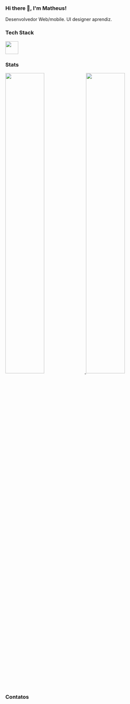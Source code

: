### Hi there 👋, I'm Matheus!

Desenvolvedor Web/mobile. UI designer aprendiz. 

### Tech Stack 

<img width="40" src="https://cdn.jsdelivr.net/gh/devicons/devicon/icons/javascript/javascript-original.svg" />
          
          

### Stats

<!--
[![Anurag's GitHub stats](https://github-readme-stats.vercel.app/api?username=matheusvitors&count_private=true&show_icons=true&theme=radical)](https://github.com/anuraghazra/github-readme-stats)

[![Top Langs](https://github-readme-stats.vercel.app/api/top-langs/?username=matheusvitors&theme=radical)](https://github.com/anuraghazra/github-readme-stats) 

[![GitHub Streak](http://github-readme-streak-stats.herokuapp.com?user=matheusvitors&theme=radical&date_format=j%20M%5B%20Y%5D)](https://git.io/streak-stats)
-->

<div>
  <a href="https://github.com/anuraghazra/github-readme-stats">
    <img width="49%" src="https://github-readme-stats.vercel.app/api?username=matheusvitors&count_private=true&show_icons=true&theme=radical" />
  </a>
  
  <a href="https://github.com/anuraghazra/github-readme-stats">
    <img width="49%" src="http://github-readme-streak-stats.herokuapp.com?user=matheusvitors&theme=radical&date_format=j%20M%5B%20Y%5D" />
  </a>
</div>

<!--
[![Top Langs](https://github-readme-stats.vercel.app/api/top-langs/?username=matheusvitors&theme=radical&layout=compact)](https://github.com/anuraghazra/github-readme-stats) 
-->

### Contatos


<!--
**matheusvitors/matheusvitors** is a ✨ _special_ ✨ repository because its `README.md` (this file) appears on your GitHub profile.

Here are some ideas to get you started:

- 🔭 I’m currently working on ...
- 🌱 I’m currently learning ...
- 👯 I’m looking to collaborate on ...
- 🤔 I’m looking for help with ...
- 💬 Ask me about ...
- 📫 How to reach me: ...
- 😄 Pronouns: ...
- ⚡ Fun fact: ...
-->
